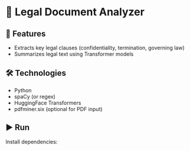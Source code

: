 # 🧠 Legal Document Analyzer

## 🚀 Features
- Extracts key legal clauses (confidentiality, termination, governing law)
- Summarizes legal text using Transformer models

## 🛠 Technologies
- Python
- spaCy (or regex)
- HuggingFace Transformers
- pdfminer.six (optional for PDF input)

## ▶️ Run
Install dependencies: